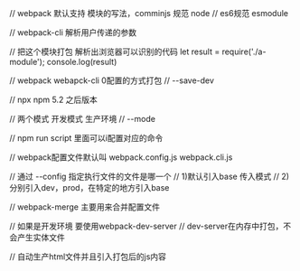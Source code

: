 // webpack 默认支持 模块的写法，comminjs 规范 node
// es6规范 esmodule

// webpack-cli 解析用户传递的参数


// 把这个模块打包 解析出浏览器可以识别的代码
let result = require('./a-module');
console.log(result)

// webpack  webapck-cli 0配置的方式打包
// --save-dev

// npx npm 5.2 之后版本

// 两个模式 开发模式 生产环境
// --mode

// npm run script 里面可以i配置对应的命令

// webpack配置文件默认叫 webpack.config.js webpack.cli.js

// 通过 --config 指定执行文件的文件是哪一个
    // 1)默认引入base 传入模式
    // 2)分别引入dev，prod，在特定的地方引入base



// webpack-merge 主要用来合并配置文件

// 如果是开发环境 要使用webpack-dev-server
// dev-server在内存中打包，不会产生实体文件


// 自动生产html文件并且引入打包后的js内容




